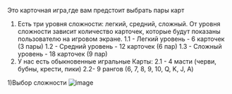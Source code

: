 Это карточная игра,где вам предстоит выбрать пары карт

1. Есть три уровня сложности: легкий, средний, сложный. От уровня сложности зависит количество карточек, которые будут показаны пользователю на игровом экране.
1.1 - Легкий уровень - 6 карточек (3 пары)
1.2 - Средний уровень - 12 карточек (6 пар)
1.3 - Сложный уровень - 18 карточек (9 пар)
2.  У нас есть обыкновенные игральные Карты:
2.1 - 4 масти (черви, бубны, крести, пики)
2.2-  9 рангов (6, 7, 8, 9, 10, Q, K, J, A)


1)Выбор сложности ![image](https://github.com/gyonungi/CardsGame/assets/104500843/29ac12b3-87ff-4fbd-86e3-592672fda205)

